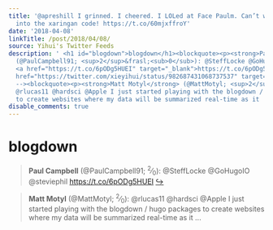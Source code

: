 ```yaml
---
title: '@apreshill I grinned. I cheered. I LOLed at Face Paulm. Can’t wait to dig
  into the xaringan code! https://t.co/60mjxffroY'
date: '2018-04-08'
linkTitle: /post/2018/04/08/
source: Yihui's Twitter Feeds
description: ' <h1 id="blogdown">blogdown</h1><blockquote><p><strong>Paul Campbell</strong>
  (@PaulCampbell91; <sup>2</sup>&frasl;<sub>0</sub>): @SteffLocke @GoHugoIO @steviephil
  <a href="https://t.co/6pODg5HUEI" target="_blank">https://t.co/6pODg5HUEI</a> <a
  href="https://twitter.com/xieyihui/status/982687431068737537" target="_blank">&#8618;</a></p></blockquote><!--
  --><blockquote><p><strong>Matt Motyl</strong> (@MattMotyl; <sup>2</sup>&frasl;<sub>0</sub>):
  @rlucas11 @hardsci @Apple I just started playing with the blogdown / hugo packages
  to create websites where my data will be summarized real-time as it  ...'
disable_comments: true
---
```

 <h1 id="blogdown">blogdown</h1><blockquote><p><strong>Paul Campbell</strong> (@PaulCampbell91; <sup>2</sup>&frasl;<sub>0</sub>): @SteffLocke @GoHugoIO @steviephil <a href="https://t.co/6pODg5HUEI" target="_blank">https://t.co/6pODg5HUEI</a> <a href="https://twitter.com/xieyihui/status/982687431068737537" target="_blank">&#8618;</a></p></blockquote><!-- --><blockquote><p><strong>Matt Motyl</strong> (@MattMotyl; <sup>2</sup>&frasl;<sub>0</sub>): @rlucas11 @hardsci @Apple I just started playing with the blogdown / hugo packages to create websites where my data will be summarized real-time as it  ...